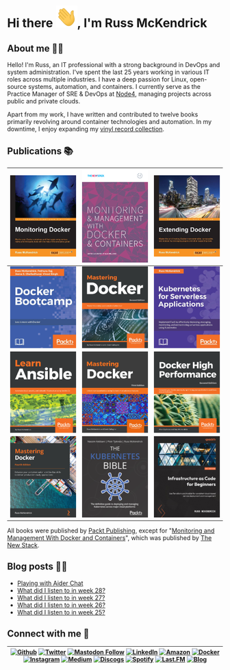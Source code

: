 # Hi there <img src="https://raw.githubusercontent.com/russmckendrick/russmckendrick/master/img/wave.gif" width="50" height="50" alt="Hello there">, I'm Russ McKendrick

## About me 🙎‍♂️
Hello! I'm Russ, an IT professional with a strong background in DevOps and system administration. I've spent the last 25 years working in various IT roles across multiple industries. I have a deep passion for Linux, open-source systems, automation, and containers. I currently serve as the Practice Manager of SRE & DevOps at [Node4](https://www.node4.co.uk/), managing projects across public and private clouds.

Apart from my work, I have written and contributed to twelve books primarily revolving around container technologies and automation. In my downtime, I enjoy expanding my [vinyl record collection](https://www.mckendrick.rocks/).

## Publications 📚

| [![](https://raw.githubusercontent.com/russmckendrick/russmckendrick/master/img/02.jpg)](https://www.packtpub.com/virtualization-and-cloud/monitoring-docker/) | [![](https://raw.githubusercontent.com/russmckendrick/russmckendrick/master/img/01.png)](https://thenewstack.io/ebooks/docker-and-containers/monitoring-management-docker-containers/) | [![](https://raw.githubusercontent.com/russmckendrick/russmckendrick/master/img/03.jpg)](https://www.packtpub.com/networking-and-servers/extending-docker/) |
|:-------------------------:|:-------------------------:|:-------------------------:|
| ![](https://raw.githubusercontent.com/russmckendrick/russmckendrick/master/img/04.jpg) | ![](https://raw.githubusercontent.com/russmckendrick/russmckendrick/master/img/05.jpg) | [![](https://raw.githubusercontent.com/russmckendrick/russmckendrick/master/img/06.jpg)](https://www.packtpub.com/product/kubernetes-for-serverless-applications/9781788620376) |
| [![](https://raw.githubusercontent.com/russmckendrick/russmckendrick/master/img/07.png)](https://www.packtpub.com/virtualization-and-cloud/learn-ansible/) | ![](https://raw.githubusercontent.com/russmckendrick/russmckendrick/master/img/08.jpg) | [![](https://raw.githubusercontent.com/russmckendrick/russmckendrick/master/img/09.png)](https://www.packtpub.com/networking-and-servers/docker-high-performance-second-edition/) |
| [![](https://raw.githubusercontent.com/russmckendrick/russmckendrick/master/img/10.jpg)](https://www.packtpub.com/gb/cloud-networking/mastering-docker-fourth-edition/) | [![](https://raw.githubusercontent.com/russmckendrick/russmckendrick/master/img/11.png)](https://www.packtpub.com/product/the-kubernetes-bible/) | [![](https://raw.githubusercontent.com/russmckendrick/russmckendrick/master/img/12.jpg)](https://www.packtpub.com/product/infrastructure-as-code-for-beginners/9781837631636)|

All books were published by [Packt Publishing](https://www.packtpub.com/), except for "[Monitoring and Management With Docker and Containers](https://thenewstack.io/identifying-collecting-container-data/)", which was published by [The New Stack](https://thenewstack.io/).

## Blog posts 🧑‍💻
<!-- BLOG-POST-LIST:START -->
- [Playing with Aider Chat](https://www.russ.foo/2023/07/15/playing-with-aider-chat/)
- [What did I listen to in week 28?](https://www.russ.foo/2023/07/10/what-did-i-listen-to-in-week-28/)
- [What did I listen to in week 27?](https://www.russ.foo/2023/07/03/what-did-i-listen-to-in-week-27/)
- [What did I listen to in week 26?](https://www.russ.foo/2023/06/26/what-did-i-listen-to-in-week-26/)
- [What did I listen to in week 25?](https://www.russ.foo/2023/06/19/what-did-i-listen-to-in-week-25/)
<!-- BLOG-POST-LIST:END -->

## Connect with me 📨
|[![Github](https://img.shields.io/badge/-Github-000?style=flat&logo=Github&logoColor=white)](https://github.com/russmckendrick) [![Twitter](https://img.shields.io/badge/-Twitter-1da1f2?style=flat&logo=Twitter&logoColor=white)](https://twitter.com/russmckendrick/) [![Mastodon Follow](https://img.shields.io/mastodon/follow/109285992453842904?domain=https%3A%2F%2Fsocial.mckendrick.io)](https://social.mckendrick.io/@russ) [![LinkedIn](https://img.shields.io/badge/-LinkedIn-0077b5?style=flat&logo=Linkedin&logoColor=white)](https://www.linkedin.com/in/russmckendrick/) [![Amazon](https://img.shields.io/badge/-Amazon-ff9900?style=flat&logo=Amazon&logoColor=white)](https://www.amazon.com/author/russmckendrick) [![Docker](https://img.shields.io/badge/-Docker-0db7ed?style=flat&labelColor=0db7ed&logo=docker&logoColor=white)](https://hub.docker.com/u/russmckendrick/) [![Instagram](https://img.shields.io/badge/-Instagram-e1306c?style=flat&labelColor=e1306c&logo=Instagram&logoColor=white)](https://www.instagram.com/russmckendrick/) [![Medium](https://img.shields.io/badge/-Medium-00ab6c?style=flat&labelColor=00ab6c&logo=Medium&logoColor=white)](https://russmckendrick.medium.com/) [![Discogs](https://img.shields.io/badge/-Discogs-333333?style=flat&labelColor=333333&logo=Discogs&logoColor=white)](https://www.discogs.com/user/russmckend/collection?header=1) [![Spotify](https://img.shields.io/badge/-Spotify-1db954?style=flat&labelColor=1db954&logo=Spotify&logoColor=white)](https://open.spotify.com/user/russmckendrick) [![Last.FM](https://img.shields.io/badge/-Last.FM-D51007?style=flat&labelColor=D51007&logo=Last.FM&logoColor=white)](https://www.last.fm/user/RussMckendrick) [![Blog](https://img.shields.io/badge/-Blog-738A94?style=flat&labelColor=738A94&logo=Ghost&logoColor=white)](https://www.russ.foo/) |
|:------:|